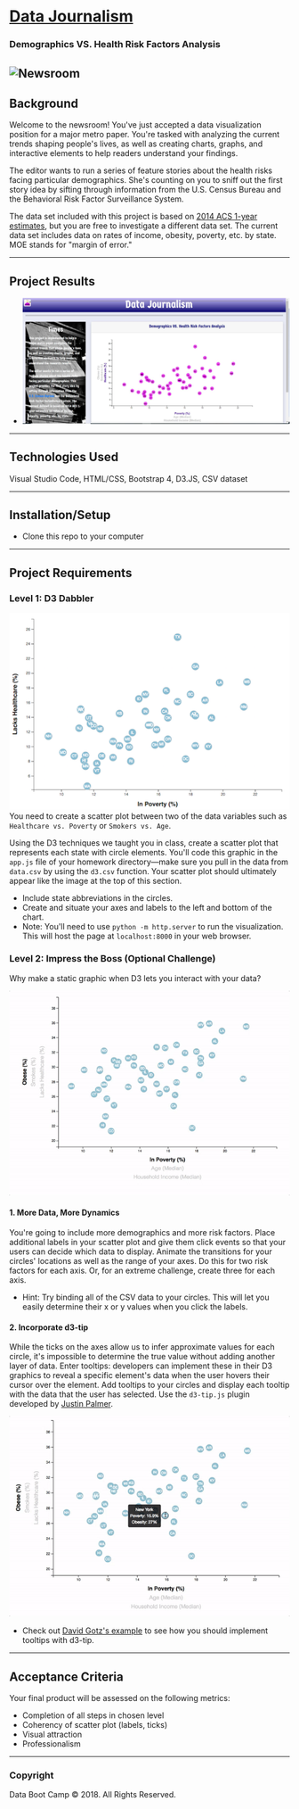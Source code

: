 # [Data Journalism](https://janie228.github.io/Journalism_D3/)
### Demographics VS. Health Risk Factors Analysis

![Newsroom](https://media.giphy.com/media/v2xIous7mnEYg/giphy.gif)
-----
## Background
Welcome to the newsroom! You've just accepted a data visualization position for a major metro paper. You're tasked with analyzing the current trends shaping people's lives, as well as creating charts, graphs, and interactive elements to help readers understand your findings.

The editor wants to run a series of feature stories about the health risks facing particular demographics. She's counting on you to sniff out the first story idea by sifting through information from the U.S. Census Bureau and the Behavioral Risk Factor Surveillance System.

The data set included with this project is based on [2014 ACS 1-year estimates](https://factfinder.census.gov/faces/nav/jsf/pages/searchresults.xhtml), but you are free to investigate a different data set. The current data set includes data on rates of income, obesity, poverty, etc. by state. MOE stands for "margin of error."

-----
## Project Results
* [![journalism.JPG](static/img/journalism.JPG)](https://janie228.github.io/Journalism_D3/ "Click here for website")
-----
## Technologies Used
Visual Studio Code, HTML/CSS, Bootstrap 4, D3.JS, CSV dataset 

-----
## Installation/Setup
* Clone this repo to your computer

-----
## Project Requirements

### Level 1: D3 Dabbler
![4-scatter](static/img/4-scatter.jpg)
You need to create a scatter plot between two of the data variables such as `Healthcare vs. Poverty` or `Smokers vs. Age`.

Using the D3 techniques we taught you in class, create a scatter plot that represents each state with circle elements. You'll code this graphic in the `app.js` file of your homework directory—make sure you pull in the data from `data.csv` by using the `d3.csv` function. Your scatter plot should ultimately appear like the image at the top of this section.

* Include state abbreviations in the circles.
* Create and situate your axes and labels to the left and bottom of the chart.
* Note: You'll need to use `python -m http.server` to run the visualization. This will host the page at `localhost:8000` in your web browser.

### Level 2: Impress the Boss (Optional Challenge)
Why make a static graphic when D3 lets you interact with your data?

![7-animated-scatter](static/img/7-animated-scatter.gif)

#### 1. More Data, More Dynamics
You're going to include more demographics and more risk factors. Place additional labels in your scatter plot and give them click events so that your users can decide which data to display. Animate the transitions for your circles' locations as well as the range of your axes. Do this for two risk factors for each axis. Or, for an extreme challenge, create three for each axis.

* Hint: Try binding all of the CSV data to your circles. This will let you easily determine their x or y values when you click the labels.

#### 2. Incorporate d3-tip
While the ticks on the axes allow us to infer approximate values for each circle, it's impossible to determine the true value without adding another layer of data. Enter tooltips: developers can implement these in their D3 graphics to reveal a specific element's data when the user hovers their cursor over the element. Add tooltips to your circles and display each tooltip with the data that the user has selected. Use the `d3-tip.js` plugin developed by [Justin Palmer](https://github.com/Caged).

![8-tooltip](static/img/8-tooltip.gif)

* Check out [David Gotz's example](https://bl.ocks.org/davegotz/bd54b56723c154d25eedde6504d30ad7) to see how you should implement tooltips with d3-tip.

-----
## Acceptance Criteria
Your final product will be assessed on the following metrics:
* Completion of all steps in chosen level
* Coherency of scatter plot (labels, ticks)
* Visual attraction
* Professionalism

-----
### Copyright
Data Boot Camp © 2018. All Rights Reserved.
